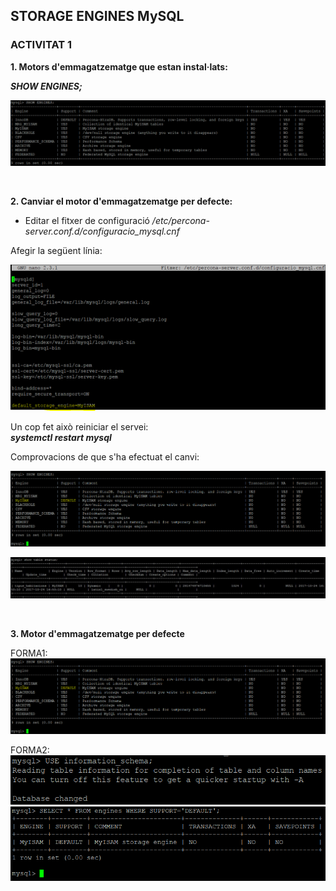 ## STORAGE ENGINES MySQL  



### ACTIVITAT 1  

**1. Motors d'emmagatzematge que estan instal·lats:**  

***SHOW ENGINES;***  

![ENGINES1](https://github.com/ivanenriquez/BD-M02-M010/blob/master/MP10-UF2/A3/imatges/ex1.PNG)  

<br>


**2. Canviar el motor d'emmagatzematge per defecte:**  

* Editar el fitxer de configuració */etc/percona-server.conf.d/configuracio_mysql.cnf*  

Afegir la següent línia:  

![ENGINES2](https://github.com/ivanenriquez/BD-M02-M010/blob/master/MP10-UF2/A3/imatges/ex2.1.PNG)  

Un cop fet això reiniciar el servei:  
***systemctl restart mysql***  

Comprovacions de que s'ha efectuat el canvi:  

![ENGINES3](https://github.com/ivanenriquez/BD-M02-M010/blob/master/MP10-UF2/A3/imatges/ex2.3.PNG)  

![ENGINES4](https://github.com/ivanenriquez/BD-M02-M010/blob/master/MP10-UF2/A3/imatges/show%20table%20status.JPG)  

<br>


**3. Motor d'emmagatzematge per defecte**  

FORMA1:
![SHOW_ENGINES](https://github.com/ivanenriquez/BD-M02-M010/blob/master/MP10-UF2/A3/imatges/ex2.3.PNG)  

FORMA2:
![INFORMATION_SHEMA1](https://github.com/ivanenriquez/BD-M02-M010/blob/master/MP10-UF2/A3/imatges/ex3_forma2.1.PNG)  
![INFORMATION_SCHEMA2](https://github.com/ivanenriquez/BD-M02-M010/blob/master/MP10-UF2/A3/imatges/ex3_forma2.PNG)  
